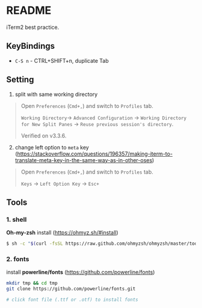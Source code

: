# README

iTerm2 best practice.

## KeyBindings

- `C-S n` - CTRL+SHIFT+n, duplicate Tab

## Setting

1. split with same working directory

> Open `Preferences` (`Cmd+,`) and switch to `Profiles` tab.
>
> `Working Directory`-> `Advanced Configuration` ->
> `Working Directory for New Split Panes` -> `Reuse previous session's directory`.
>
> Verified on v3.3.6.

2. change left option to `meta` key (https://stackoverflow.com/questions/196357/making-iterm-to-translate-meta-key-in-the-same-way-as-in-other-oses)

> Open `Preferences` (`Cmd+,`) and switch to `Profiles` tab.
> 
> `Keys` -> `Left Option Key` -> `Esc+`

## Tools
### 1. shell

**Oh-my-zsh** install (https://ohmyz.sh/#install)

```bash
$ sh -c "$(curl -fsSL https://raw.github.com/ohmyzsh/ohmyzsh/master/tools/install.sh)"
```

### 2. fonts
install **powerline/fonts** (https://github.com/powerline/fonts)

```bash
mkdir tmp && cd tmp
git clone https://github.com/powerline/fonts.git

# click font file (.ttf or .otf) to install fonts

```
